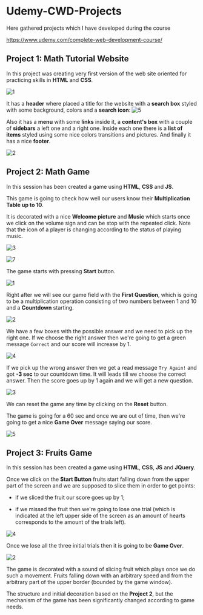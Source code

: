 # Udemy-CWD-Projects
Here gathered projects which I  have developed during the course 

https://www.udemy.com/complete-web-development-course/


## Project 1: Math Tutorial Website

In this project was creating very first version of the web site oriented for practicing skills in **HTML** and **CSS**.

![1](https://user-images.githubusercontent.com/28005338/48584601-77a4fe00-e92a-11e8-8c22-15397fe540fb.png)

It has a **header** where placed a title for the website with a **search box** styled with some background, colors and
a **search icon**:
![5](https://user-images.githubusercontent.com/28005338/48584620-8390c000-e92a-11e8-937f-d703f69ff7f4.png)

Also it has a **menu** with some **links** inside it, a **content's box** with a couple of **sidebars** a left one and a right one. Inside each one there is a **list of items** styled using some nice colors transitions and pictures. And finally it has a nice **footer**.

![2](https://user-images.githubusercontent.com/28005338/48584609-7e337580-e92a-11e8-9e1c-6850b571c419.png)



## Project 2: Math Game


In this session has been created a game using **HTML**,  **CSS** and  **JS**.

This game is going to check how well our users know their **Multiplication Table up to 10**.

It is decorated with a nice **Welcome picture** and **Music** which starts once we click on the volume sign and can be stop with the repeated click. Note that the icon of a player is changing according to the status of playing music.

![3](https://user-images.githubusercontent.com/28005338/48587134-59db9700-e932-11e8-9b18-5bebafea32ff.png)


![7](https://user-images.githubusercontent.com/28005338/48587137-5cd68780-e932-11e8-93d9-7b598e3db6d8.png)

The game starts with pressing **Start** button. 

![1](https://user-images.githubusercontent.com/28005338/48586431-37e11500-e930-11e8-9492-7b36bb133352.png)

Right after we will see our game field with the **First Question**, which is going to be a multiplication operation consisting of two numbers between 1 and 10 and a **Countdown** starting. 

![2](https://user-images.githubusercontent.com/28005338/48586459-4e876c00-e930-11e8-92d7-e12951c962ff.png)

We have a few boxes with the possible answer and we need to pick up the right one. If we choose the right answer then we're going to get a green message ``Correct`` and  our score will increase by 1. 

![4](https://user-images.githubusercontent.com/28005338/48586485-62cb6900-e930-11e8-8c89-cf228e92e676.png)

If we pick up the wrong answer then we get a read message ``Try Again!`` and got **-3 sec** to our countdown time. It will leads till we choose the correct answer. Then the score goes up by 1 again and we will get a new question.

![3](https://user-images.githubusercontent.com/28005338/48586836-5693db80-e931-11e8-8e3f-24fb506bf03a.png)

We can reset the game any time by clicking on the **Reset** button.

The game is going for a 60 sec and once we are out of time, then we're going to get a nice **Game Over** message saying our score.

![5](https://user-images.githubusercontent.com/28005338/48586521-7bd41a00-e930-11e8-91d5-1fc943819a9a.png)




## Project 3: Fruits Game


In this session has been created a game using **HTML**,  **CSS**,  **JS** and **JQuery**.


Once we click on the **Start Button** fruits start falling down from the upper part of the screen and we are
supposed to slice them in order to get points:

- if we sliced the fruit our score goes up by 1;

- if we missed the fruit then we're going to lose one trial (which is indicated at the left upper side of the screen as an amount of hearts corresponds to the amount of the trials left). 

![4](https://user-images.githubusercontent.com/28005338/49036385-e51d1e00-f1b7-11e8-8cfb-3fa0637b84ed.png)

Once we lose all the three initial trials then it is going to be **Game Over**.

![2](https://user-images.githubusercontent.com/28005338/49036436-0716a080-f1b8-11e8-897c-2213daa9a927.png)

The game is decorated with a sound of slicing fruit which plays once we do such a movement. Fruits falling down with an arbitrary speed and from the arbitrary part of the upper border (bounded by the game window).


The structure and initial decoration based on the **Project 2**, but the mechanism of the game has been significantly changed according to game needs.
